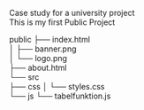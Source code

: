 Case study for a university project \
This is my first Public Project 


public
├── index.html                     
│   ├── banner.png                 
│   └── logo.png                    
├── about.html                      
└── src                             
    ├── css
    │    └── styles.css            
    └── js
        └── tabelfunktion.js 
